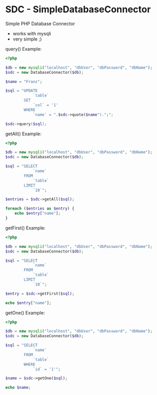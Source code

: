 SDC - SimpleDatabaseConnector
=============================

Simple PHP Database Connector 

* works with mysqli
* very simple ;)

query() Example: 

``` php
<?php

$db = new mysqli("localhost", "dbUser", "dbPassword", "dbName");
$sdc = new DatabaseConnector($db);

$name = "Franz";

$sql = "UPDATE
            `table`
        SET
            `col` = '1'
        WHERE
            `name` = ".$sdc->quote($name").";";

$sdc->query($sql);

```

getAll() Example: 

``` php
<?php

$db = new mysqli("localhost", "dbUser", "dbPassword", "dbName");
$sdc = new DatabaseConnector($db);

$sql = "SELECT
            `name`
        FROM
            `table`
        LIMIT
            `10`";

$entries = $sdc->getAll($sql);

foreach ($entries as $entry) {
    echo $entry["name"];
}

```

getFirst() Example: 

``` php
<?php

$db = new mysqli("localhost", "dbUser", "dbPassword", "dbName");
$sdc = new DatabaseConnector($db);

$sql = "SELECT
            `name`
        FROM
            `table`
        LIMIT
            `10`";

$entry = $sdc->getFirst($sql);

echo $entry["name"];

```

getOne() Example:

``` php
<?php

$db = new mysqli("localhost", "dbUser", "dbPassword", "dbName");
$sdc = new DatabaseConnector($db);

$sql = "SELECT
            `name`
        FROM
            `table`
        WHERE
            `id` = '1'";

$name = $sdc->getOne($sql);

echo $name;

```
